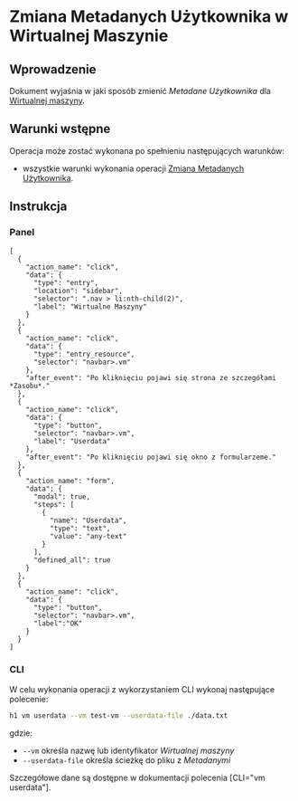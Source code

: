 # Zmiana Metadanych Użytkownika w Wirtualnej Maszynie

## Wprowadzenie

Dokument wyjaśnia w jaki sposób zmienić *Metadane* *Użytkownika* dla [Wirtualnej maszyny](/resource/compute/virtual-machine.md).

## Warunki wstępne

Operacja może zostać wykonana po spełnieniu następujących warunków:

* wszystkie warunki wykonania operacji [Zmiana Metadanych Użytkownika](/resource/compute/virtual-machine.md).

## Instrukcja

### Panel

```guide
[
  {
    "action_name": "click",
    "data": {
      "type": "entry",
      "location": "sidebar",
      "selector": ".nav > li:nth-child(2)",
      "label": "Wirtualne Maszyny"
    }
  },
  {
    "action_name": "click",
    "data": {
      "type": "entry_resource",
      "selector": "navbar>.vm"
    },
    "after_event": "Po kliknięciu pojawi się strona ze szczegółami *Zasobu*."
  },
  {
    "action_name": "click",
    "data": {
      "type": "button",
      "selector": "navbar>.vm",
      "label": "Userdata"
    },
    "after_event": "Po kliknięciu pojawi się okno z formularzeme."
  },
  {
    "action_name": "form",
    "data": {
      "modal": true,
      "steps": [
        {
          "name": "Userdata",
          "type": "text",
          "value": "any-text"
        }
      ],
      "defined_all": true
    }
  },
  {
    "action_name": "click",
    "data": {
      "type": "button",
      "selector": "navbar>.vm",
      "label":"OK"
    }
  }
]
```

### CLI

W celu wykonania operacji z wykorzystaniem CLI wykonaj następujące polecenie:

```bash
h1 vm userdata --vm test-vm --userdata-file ./data.txt
```

gdzie:

 * ```--vm``` określa nazwę lub identyfikator *Wirtualnej maszyny*
 * ```--userdata-file``` określa ścieżkę do pliku z *Metadanymi*

Szczegółowe dane są dostępne w dokumentacji polecenia [CLI="vm userdata"].